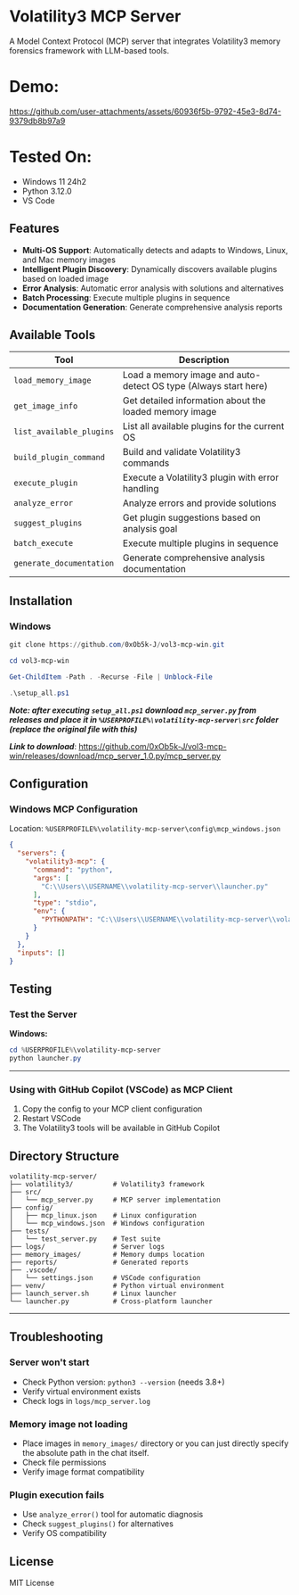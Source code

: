 # Volatility3 MCP Server

A Model Context Protocol (MCP) server that integrates Volatility3 memory forensics framework with LLM-based tools.

# Demo:
https://github.com/user-attachments/assets/60936f5b-9792-45e3-8d74-9379db8b97a9
# Tested On:

- Windows 11 24h2
- Python 3.12.0
- VS Code
## Features

- **Multi-OS Support**: Automatically detects and adapts to Windows, Linux, and Mac memory images
- **Intelligent Plugin Discovery**: Dynamically discovers available plugins based on loaded image
- **Error Analysis**: Automatic error analysis with solutions and alternatives
- **Batch Processing**: Execute multiple plugins in sequence
- **Documentation Generation**: Generate comprehensive analysis reports

## Available Tools

| Tool | Description |
|------|-------------|
| `load_memory_image` | Load a memory image and auto-detect OS type (Always start here) |
| `get_image_info` | Get detailed information about the loaded memory image |
| `list_available_plugins` | List all available plugins for the current OS |
| `build_plugin_command` | Build and validate Volatility3 commands |
| `execute_plugin` | Execute a Volatility3 plugin with error handling |
| `analyze_error` | Analyze errors and provide solutions |
| `suggest_plugins` | Get plugin suggestions based on analysis goal |
| `batch_execute` | Execute multiple plugins in sequence |
| `generate_documentation` | Generate comprehensive analysis documentation |

## Installation

### Windows

```powershell
git clone https://github.com/0xOb5k-J/vol3-mcp-win.git
```

```powershell
cd vol3-mcp-win
```

```powershell
Get-ChildItem -Path . -Recurse -File | Unblock-File
```

```powershell
.\setup_all.ps1
```

***Note: after executing `setup_all.ps1` download `mcp_server.py` from releases and place it in `%USERPROFILE%\volatility-mcp-server\src` folder (replace the original file with this)***

***Link to download***: https://github.com/0xOb5k-J/vol3-mcp-win/releases/download/mcp_server_1.0.py/mcp_server.py
## Configuration

### Windows MCP Configuration

Location: `%USERPROFILE%\volatility-mcp-server\config\mcp_windows.json`

```json
{
  "servers": {
    "volatility3-mcp": {
      "command": "python",
      "args": [
        "C:\\Users\\USERNAME\\volatility-mcp-server\\launcher.py"
      ],
      "type": "stdio",
      "env": {
        "PYTHONPATH": "C:\\Users\\USERNAME\\volatility-mcp-server\\volatility3"
      }
    }
  },
  "inputs": []
}
```

## Testing

### Test the Server

**Windows:**
```powershell
cd %USERPROFILE%\volatility-mcp-server
python launcher.py
```

---
### Using with GitHub Copilot (VSCode) as MCP Client

1. Copy the config to your MCP client configuration
2. Restart VSCode
3. The Volatility3 tools will be available in GitHub Copilot

## Directory Structure

```
volatility-mcp-server/
├── volatility3/          # Volatility3 framework
├── src/
│   └── mcp_server.py     # MCP server implementation
├── config/
│   ├── mcp_linux.json    # Linux configuration
│   └── mcp_windows.json  # Windows configuration
├── tests/
│   └── test_server.py    # Test suite
├── logs/                 # Server logs
├── memory_images/        # Memory dumps location
├── reports/              # Generated reports
├── .vscode/
│   └── settings.json     # VSCode configuration
├── venv/                 # Python virtual environment
├── launch_server.sh      # Linux launcher
└── launcher.py           # Cross-platform launcher
```

---
## Troubleshooting

### Server won't start
- Check Python version: `python3 --version` (needs 3.8+)
- Verify virtual environment exists
- Check logs in `logs/mcp_server.log`

### Memory image not loading
- Place images in `memory_images/` directory or you can just directly specify the absolute path in the chat itself.
- Check file permissions
- Verify image format compatibility

### Plugin execution fails
- Use `analyze_error()` tool for automatic diagnosis
- Check `suggest_plugins()` for alternatives
- Verify OS compatibility

## License

MIT License

